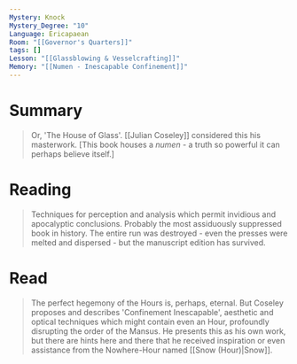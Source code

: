 ```yaml
---
Mystery: Knock
Mystery_Degree: "10"
Language: Ericapaean
Room: "[[Governor's Quarters]]"
tags: []
Lesson: "[[Glassblowing & Vesselcrafting]]"
Memory: "[[Numen - Inescapable Confinement]]"
---
```

# Summary
> Or, 'The House of Glass'. [[Julian Coseley]] considered this his masterwork. \[This book houses a <i>numen</i> - a truth so powerful it can perhaps believe itself.]
# Reading
> Techniques for perception and analysis which permit invidious and apocalyptic conclusions. Probably the most assiduously suppressed book in history. The entire run was destroyed - even the presses were melted and dispersed - but the manuscript edition has survived.
# Read
> The perfect hegemony of the Hours is, perhaps, eternal. But Coseley proposes and describes 'Confinement Inescapable', aesthetic and optical techniques which might contain even an Hour, profoundly disrupting the order of the Mansus. He presents this as his own work, but there are hints here and there that he received inspiration or even assistance from the Nowhere-Hour named [[Snow (Hour)|Snow]].